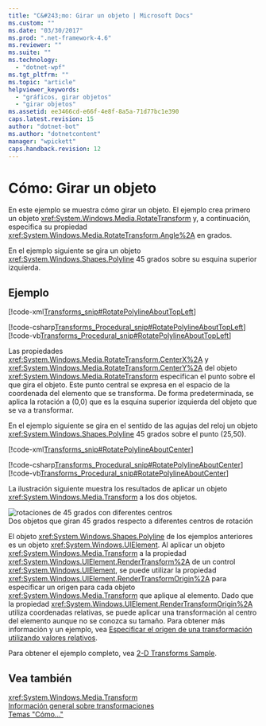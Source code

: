 ```yaml
---
title: "C&#243;mo: Girar un objeto | Microsoft Docs"
ms.custom: ""
ms.date: "03/30/2017"
ms.prod: ".net-framework-4.6"
ms.reviewer: ""
ms.suite: ""
ms.technology: 
  - "dotnet-wpf"
ms.tgt_pltfrm: ""
ms.topic: "article"
helpviewer_keywords: 
  - "gráficos, girar objetos"
  - "girar objetos"
ms.assetid: ee3466cd-e66f-4e8f-8a5a-71d77bc1e390
caps.latest.revision: 15
author: "dotnet-bot"
ms.author: "dotnetcontent"
manager: "wpickett"
caps.handback.revision: 12
---
```

# C&#243;mo: Girar un objeto
En este ejemplo se muestra cómo girar un objeto.  El ejemplo crea primero un objeto <xref:System.Windows.Media.RotateTransform> y, a continuación, especifica su propiedad <xref:System.Windows.Media.RotateTransform.Angle%2A> en grados.  
  
 En el ejemplo siguiente se gira un objeto <xref:System.Windows.Shapes.Polyline> 45 grados sobre su esquina superior izquierda.  
  
## Ejemplo  
 [!code-xml[Transforms_snip#RotatePolylineAboutTopLeft](../../../../samples/snippets/csharp/VS_Snippets_Wpf/Transforms_snip/CS/RotateTransformExample.xaml#rotatepolylineabouttopleft)]  
  
 [!code-csharp[Transforms_Procedural_snip#RotatePolylineAboutTopLeft](../../../../samples/snippets/csharp/VS_Snippets_Wpf/Transforms_Procedural_snip/CSharp/RotateTransformExample.cs#rotatepolylineabouttopleft)]
 [!code-vb[Transforms_Procedural_snip#RotatePolylineAboutTopLeft](../../../../samples/snippets/visualbasic/VS_Snippets_Wpf/Transforms_Procedural_snip/VisualBasic/RotateTransformExample.vb#rotatepolylineabouttopleft)]  
  
 Las propiedades <xref:System.Windows.Media.RotateTransform.CenterX%2A> y <xref:System.Windows.Media.RotateTransform.CenterY%2A> del objeto <xref:System.Windows.Media.RotateTransform> especifican el punto sobre el que gira el objeto.  Este punto central se expresa en el espacio de la coordenada del elemento que se transforma.  De forma predeterminada, se aplica la rotación a \(0,0\) que es la esquina superior izquierda del objeto que se va a transformar.  
  
 En el ejemplo siguiente se gira en el sentido de las agujas del reloj un objeto <xref:System.Windows.Shapes.Polyline> 45 grados sobre el punto \(25,50\).  
  
 [!code-xml[Transforms_snip#RotatePolylineAboutCenter](../../../../samples/snippets/csharp/VS_Snippets_Wpf/Transforms_snip/CS/RotateTransformExample.xaml#rotatepolylineaboutcenter)]  
  
 [!code-csharp[Transforms_Procedural_snip#RotatePolylineAboutCenter](../../../../samples/snippets/csharp/VS_Snippets_Wpf/Transforms_Procedural_snip/CSharp/RotateTransformExample.cs#rotatepolylineaboutcenter)]
 [!code-vb[Transforms_Procedural_snip#RotatePolylineAboutCenter](../../../../samples/snippets/visualbasic/VS_Snippets_Wpf/Transforms_Procedural_snip/VisualBasic/RotateTransformExample.vb#rotatepolylineaboutcenter)]  
  
 La ilustración siguiente muestra los resultados de aplicar un objeto <xref:System.Windows.Media.Transform> a los dos objetos.  
  
 ![rotaciones de 45 grados con diferentes centros](../../../../docs/framework/wpf/graphics-multimedia/media/wcpsdk-graphicsmm-rotatetransform45degrees.png "wcpsdk\_graphicsmm\_rotatetransform45degrees")  
Dos objetos que giran 45 grados respecto a diferentes centros de rotación  
  
 El objeto <xref:System.Windows.Shapes.Polyline> de los ejemplos anteriores es un objeto <xref:System.Windows.UIElement>.  Al aplicar un objeto <xref:System.Windows.Media.Transform> a la propiedad <xref:System.Windows.UIElement.RenderTransform%2A> de un control <xref:System.Windows.UIElement>, se puede utilizar la propiedad <xref:System.Windows.UIElement.RenderTransformOrigin%2A> para especificar un origen para cada objeto <xref:System.Windows.Media.Transform> que aplique al elemento.  Dado que la propiedad <xref:System.Windows.UIElement.RenderTransformOrigin%2A> utiliza coordenadas relativas, se puede aplicar una transformación al centro del elemento aunque no se conozca su tamaño.  Para obtener más información y un ejemplo, vea [Especificar el origen de una transformación utilizando valores relativos](../../../../docs/framework/wpf/graphics-multimedia/how-to-specify-the-origin-of-a-transform-by-using-relative-values.md).  
  
 Para obtener el ejemplo completo, vea [2\-D Transforms Sample](http://go.microsoft.com/fwlink/?LinkID=158252).  
  
## Vea también  
 <xref:System.Windows.Media.Transform>   
 [Información general sobre transformaciones](../../../../docs/framework/wpf/graphics-multimedia/transforms-overview.md)   
 [Temas "Cómo..."](../../../../docs/framework/wpf/graphics-multimedia/transformations-how-to-topics.md)